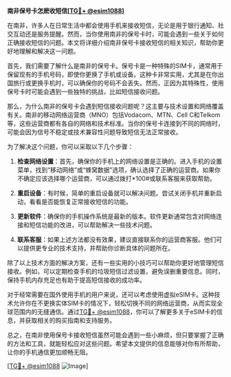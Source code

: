 **南非保号卡怎麽收短信[[TG💪+ @esim1088](https://t.me/s/esim1088)]**

在南非，许多人在日常生活中都会使用手机来接收短信，无论是用于银行通知、社交互动还是服务提醒。然而，当你使用南非的保号卡时，可能会遇到一些关于如何正确接收短信的问题。本文将详细介绍南非保号卡接收短信的相关知识，帮助你更好地理解和解决这一问题。

首先，我们需要了解什么是南非的保号卡。保号卡是一种特殊的SIM卡，通常用于保留现有的手机号码，即使你更换了手机或设备。这种卡非常实用，尤其是在你出国旅行或更换手机时，可以确保你的号码不会丢失。然而，正因为其特殊性，使用保号卡时可能会遇到一些独特的挑战，比如短信接收问题。

那么，为什么南非的保号卡会遇到短信接收问题呢？这主要与技术设置和网络覆盖有关。南非的移动网络运营商（MNO）包括Vodacom、MTN、Cell C和Telkom等，这些运营商都有各自的网络和技术标准。当你的保号卡连接到不同的网络时，可能会因为信号不稳定或技术兼容性问题导致短信无法正常接收。

为了解决这个问题，你可以采取以下几个步骤：

1. **检查网络设置**：首先，确保你的手机上的网络设置是正确的。进入手机的设置菜单，找到“移动网络”或“蜂窝数据”选项，确认选择了正确的运营商。如果你不确定应该选择哪个运营商，可以通过拨打*100#或联系客服来获取帮助。

2. **重启设备**：有时候，简单的重启设备就可以解决问题。尝试关闭手机并重新启动，看看是否能恢复正常接收短信的功能。

3. **更新软件**：确保你的手机操作系统是最新的版本。软件更新通常包含对网络连接和短信功能的改进，可以帮助解决一些技术问题。

4. **联系客服**：如果上述方法都没有效果，建议直接联系你的运营商客服。他们可以提供更专业的技术支持，并帮助你诊断具体的问题所在。

除了以上技术方面的解决方案，还有一些实用的小技巧可以帮助你更好地管理短信接收。例如，可以定期检查手机的垃圾短信过滤设置，避免误删重要信息。同时，保持手机内存充足也有助于提高短信接收的成功率。

对于经常需要在国外使用手机的用户来说，还可以考虑使用虚拟eSIM卡。这种技术允许你在不更换实体SIM卡的情况下，轻松切换不同的网络运营商，从而实现全球范围内的无缝通信。通过[TG💪+ @esim1088](https://t.me/s/esim1088)，你可以了解更多关于eSIM卡的信息，并获取相关的购买指南和支持服务。

总之，在南非使用保号卡接收短信虽然可能会遇到一些小麻烦，但只要掌握了正确的方法和工具，就能轻松应对这些问题。希望本文提供的信息能够对你有所帮助，让你的手机通信更加顺畅无阻。

[[TG💪+ @esim1088](https://t.me/s/esim1088) ![Image](https://i.postimg.cc/4NQfJmqS/Snipaste-2025-05-13-00-14-12.png)]